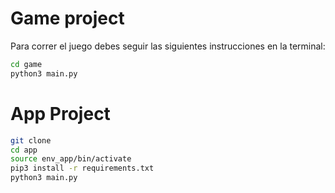 # Game project

Para correr el juego debes seguir las siguientes instrucciones en la terminal:

```sh
cd game
python3 main.py
```

# App Project

```sh
git clone
cd app
source env_app/bin/activate
pip3 install -r requirements.txt
python3 main.py
```